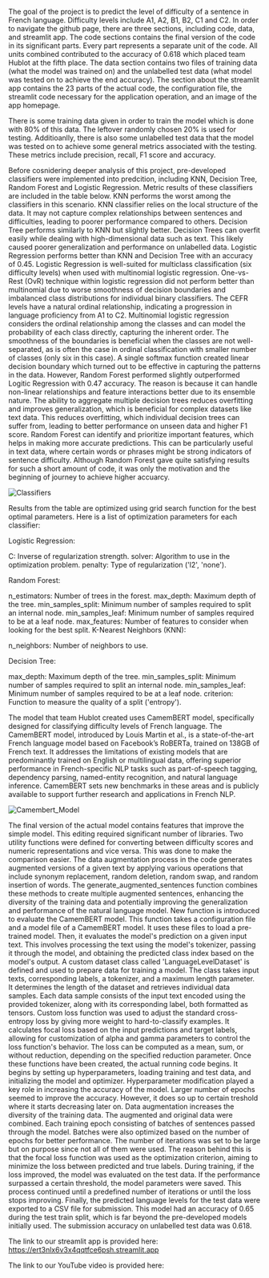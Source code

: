 The goal of the project is to predict the level of difficulty of a sentence in French language. Difficulty levels include A1, A2, B1, B2, C1 and C2. In order to navigate the github page, there are three sections, including code, data, and streamlit app. The code sections contains the final version of the code in its significant parts. Every part represents a separate unit of the code. All units combined contributed to the accuracy of 0.618 which placed team Hublot at the fifth place. The data section contains two files of training data (what the model was trained on) and the unlabelled test data (what model was tested on to achieve the end accuracy). The section about the streamlit app contains the 23 parts of the actual code, the configuration file, the streamlit code necessary for the application operation, and an image of the app homepage.

There is some training data given in order to train the model which is done with 80% of this data. The leftover randomly chosen 20% is used for testing. Additioanlly, there is also some unlabelled test data that the model was tested on to achieve some general metrics associated with the testing. These metrics include precision, recall, F1 score and accuracy.

Before cosnidering deeper analysis of this project, pre-developed classifiers were implemented into predcition, including KNN, Decision Tree, Random Forest and Logistic Regression. Metric results of these classifiers are included in the table below. KNN performs the worst among the classifiers in this scenario. KNN classifier relies on the local structure of the data. It may not capture complex relationships between sentences and difficulties, leading to poorer performance compared to others. Decision Tree performs similarly to KNN but slightly better. Decision Trees can overfit easily while dealing with high-dimensional data such as text. This likely caused poorer generalization and performance on unlabelled data. Logistic Regression performs better than KNN and Decision Tree with an accuracy of 0.45. Logistic Regression is well-suited for multiclass classification (six difficulty levels) when used with multinomial logistic regression. One-vs-Rest (OvR) technique within logistic regression did not perform better than multinomial due to worse smoothness of decision boundaries and imbalanced class distributions for individual binary classifiers. The CEFR levels have a natural ordinal relationship, indicating a progression in language proficiency from A1 to C2. Multinomial logistic regression considers the ordinal relationship among the classes and can model the probability of each class directly, capturing the inherent order. The smoothness of the boundaries is beneficial when the classes are not well-separated, as is often the case in ordinal classification with smaller number of classes (only six in this case). A single softmax function created linear decision boundary which turned out to be effective in capturing the patterns in the data. However, Random Forest performed slightly outperformed Logitic Regression with 0.47 accuracy. The reason is because it can handle non-linear relationships and feature interactions better due to its ensemble nature. The ability to aggregate multiple decision trees reduces overfitting and improves generalization, which is beneficial for complex datasets like text data. This reduces overfitting, which individual decision trees can suffer from, leading to better performance on unseen data and higher F1 score. Random Forest can identify and prioritize important features, which helps in making more accurate predictions. This can be particularly useful in text data, where certain words or phrases might be strong indicators of sentence difficulty. Although Random Forest gave quite satisfying results for such a short amount of code, it was only the motivation and the beginning of journey to achieve higher accuarcy. 

![Classifiers](https://github.com/juliw9/FrenchLanguageClassifier/assets/161482444/1c371c34-7259-4097-a0ab-e91b4a82672f)

Results from the table are optimized using grid search function for the best optimal parameters.
Here is a list of optimization parameters for each classifier:

Logistic Regression:

C: Inverse of regularization strength.
solver: Algorithm to use in the optimization problem.
penalty: Type of regularization ('l2', 'none').

Random Forest:

n_estimators: Number of trees in the forest.
max_depth: Maximum depth of the tree.
min_samples_split: Minimum number of samples required to split an internal node.
min_samples_leaf: Minimum number of samples required to be at a leaf node.
max_features: Number of features to consider when looking for the best split.
K-Nearest Neighbors (KNN):

n_neighbors: Number of neighbors to use.

Decision Tree:

max_depth: Maximum depth of the tree.
min_samples_split: Minimum number of samples required to split an internal node.
min_samples_leaf: Minimum number of samples required to be at a leaf node.
criterion: Function to measure the quality of a split ('entropy').

The model that team Hublot created uses CamemBERT model, specifically designed for classifying difficulty levels of French language. The CamemBERT model, introduced by Louis Martin et al., is a state-of-the-art French language model based on Facebook’s RoBERTa, trained on 138GB of French text. It addresses the limitations of existing models that are predominantly trained on English or multilingual data, offering superior performance in French-specific NLP tasks such as part-of-speech tagging, dependency parsing, named-entity recognition, and natural language inference. CamemBERT sets new benchmarks in these areas and is publicly available to support further research and applications in French NLP. 

![Camembert_Model](https://github.com/juliw9/FrenchLanguageClassifier/assets/161482444/35073009-6d72-4a9f-a219-f9e25af28953)

The final version of the actual model contains features that improve the simple model. This editing required significant number of libraries. Two utility functions were defined for converting between difficulty scores and numeric representations and vice versa. This was done to make the comparison easier. The data augmentation process in the code generates augmented versions of a given text by applying various operations that include synonym replacement, random deletion, random swap, and random insertion of words. The generate_augmented_sentences function combines these methods to create multiple augmented sentences, enhancing the diversity of the training data and potentially improving the generalization and performance of the natural language model. New function is introduced to evaluate the CamemBERT model. This function takes a configuration file and a model file of a CamemBERT model. It uses these files to load a pre-trained model. Then, it evaluates the model's prediction on a given input text. This involves processing the text using the model's tokenizer, passing it through the model, and obtaining the predicted class index based on the model's output. A custom dataset class called 'LanguageLevelDataset' is defined and used to prepare data for training a model. The class takes input texts, corresponding labels, a tokenizer, and a maximum length parameter. It determines the length of the dataset and retrieves individual data samples. Each data sample consists of the input text encoded using the provided tokenizer, along with its corresponding label, both formatted as tensors. Custom loss function was used to adjust the standard cross-entropy loss by giving more weight to hard-to-classify examples. It calculates focal loss based on the input predictions and target labels, allowing for customization of alpha and gamma parameters to control the loss function's behavior. The loss can be computed as a mean, sum, or without reduction, depending on the specified reduction parameter. Once these functions have been created, the actual running code begins. It begins by setting up hyperparameters, loading training and test data, and initializing the model and optimizer. Hyperparameter modification played a key role in increasing the accuracy of the model. Larger number of epochs seemed to improve the accuracy. However, it does so up to certain treshold where it starts decreasing later on. Data augmentation increases the diversity of the training data. The augmented and original data were combined. Each training epoch consisting of batches of sentences passed through the model. Batches were also optimized based on the number of epochs for better performance. The number of iterations was set to be large but on purpose since not all of them were used. The reason behind this is that the focal loss function was used as the optimization criterion, aiming to minimize the loss between predicted and true labels. During training, if the loss improved, the model was evaluated on the test data. If the performance surpassed a certain threshold, the model parameters were saved. This process continued until a predefined number of iterations or until the loss stops improving. Finally, the predicted language levels for the test data were exported to a CSV file for submission. This model had an accuracy of 0.65 during the test train split, which is far beyond the pre-developed models initially used. The submission accuracy on unlabelled test data was 0.618.

The link to our streamlit app is provided here:
https://ert3nlx6v3x4qqtfce6psh.streamlit.app

The link to our YouTube video is provided here:

